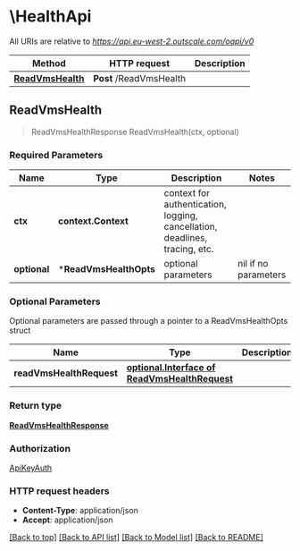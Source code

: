 # \HealthApi

All URIs are relative to *https://api.eu-west-2.outscale.com/oapi/v0*

Method | HTTP request | Description
------------- | ------------- | -------------
[**ReadVmsHealth**](HealthApi.md#ReadVmsHealth) | **Post** /ReadVmsHealth | 



## ReadVmsHealth

> ReadVmsHealthResponse ReadVmsHealth(ctx, optional)



### Required Parameters


Name | Type | Description  | Notes
------------- | ------------- | ------------- | -------------
**ctx** | **context.Context** | context for authentication, logging, cancellation, deadlines, tracing, etc.
 **optional** | ***ReadVmsHealthOpts** | optional parameters | nil if no parameters

### Optional Parameters

Optional parameters are passed through a pointer to a ReadVmsHealthOpts struct


Name | Type | Description  | Notes
------------- | ------------- | ------------- | -------------
 **readVmsHealthRequest** | [**optional.Interface of ReadVmsHealthRequest**](ReadVmsHealthRequest.md)|  | 

### Return type

[**ReadVmsHealthResponse**](ReadVmsHealthResponse.md)

### Authorization

[ApiKeyAuth](../README.md#ApiKeyAuth)

### HTTP request headers

- **Content-Type**: application/json
- **Accept**: application/json

[[Back to top]](#) [[Back to API list]](../README.md#documentation-for-api-endpoints)
[[Back to Model list]](../README.md#documentation-for-models)
[[Back to README]](../README.md)


